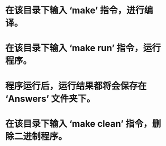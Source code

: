 # 在该目录下输入 ‘make’ 指令，进行编译。
# 在该目录下输入 ‘make run’ 指令，运行程序。
# 程序运行后，运行结果都将会保存在 ‘Answers’ 文件夹下。
# 在该目录下输入 ‘make clean’ 指令，删除二进制程序。